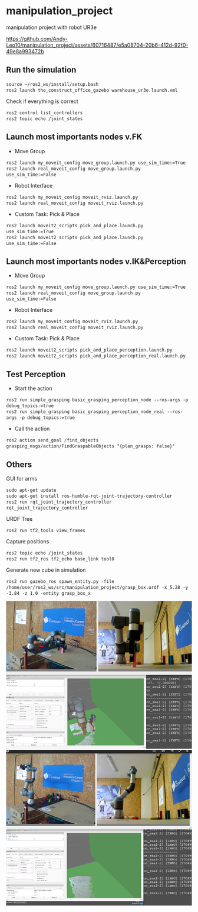 # manipulation_project
manipulation project with robot UR3e


https://github.com/Andy-Leo10/manipulation_project/assets/60716487/e5a08704-20b6-412d-92f0-49e8a993472b


## Run the simulation
```
source ~/ros2_ws/install/setup.bash
ros2 launch the_construct_office_gazebo warehouse_ur3e.launch.xml
```
Check if everything is correct
```
ros2 control list_controllers
ros2 topic echo /joint_states
```

## Launch most importants nodes v.FK
+ Move Group
```
ros2 launch my_moveit_config move_group.launch.py use_sim_time:=True
ros2 launch real_moveit_config move_group.launch.py use_sim_time:=False
```
+ Robot Interface 
```
ros2 launch my_moveit_config moveit_rviz.launch.py
ros2 launch real_moveit_config moveit_rviz.launch.py
```
+ Custom Task: Pick & Place
```
ros2 launch moveit2_scripts pick_and_place.launch.py use_sim_time:=True
ros2 launch moveit2_scripts pick_and_place.launch.py use_sim_time:=False
```

## Launch most importants nodes v.IK&Perception
+ Move Group
```
ros2 launch my_moveit_config move_group.launch.py use_sim_time:=True
ros2 launch real_moveit_config move_group.launch.py use_sim_time:=False
```
+ Robot Interface 
```
ros2 launch my_moveit_config moveit_rviz.launch.py
ros2 launch real_moveit_config moveit_rviz.launch.py
```
+ Custom Task: Pick & Place
```
ros2 launch moveit2_scripts pick_and_place_perception.launch.py
ros2 launch moveit2_scripts pick_and_place_perception_real.launch.py
```

## Test Perception 
+ Start the action 
```
ros2 run simple_grasping basic_grasping_perception_node --ros-args -p debug_topics:=true
ros2 run simple_grasping basic_grasping_perception_node_real --ros-args -p debug_topics:=true
```
+ Call the action 
```
ros2 action send_goal /find_objects grasping_msgs/action/FindGraspableObjects "{plan_grasps: false}"
```

## Others
GUI for arms
```
sudo apt-get update
sudo apt-get install ros-humble-rqt-joint-trajectory-controller
ros2 run rqt_joint_trajectory_controller rqt_joint_trajectory_controller
```
URDF Tree 
```
ros2 run tf2_tools view_frames
```
Capture positions
```
ros2 topic echo /joint_states
ros2 run tf2_ros tf2_echo base_link tool0
```
Generate new cube in simulation
```
ros2 run gazebo_ros spawn_entity.py -file /home/user/ros2_ws/src/manipulation_project/grasp_box.urdf -x 5.28 -y -3.84 -z 1.0 -entity grasp_box_x
```

![description: pick](pictures/pick.png)
![description: place](pictures/place.png)